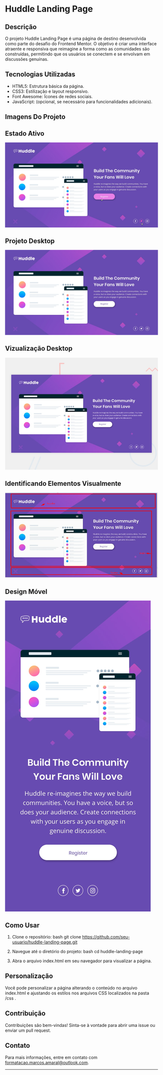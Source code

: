 # Huddle Landing Page

## Descrição

O projeto Huddle Landing Page é uma página de destino desenvolvida como parte do desafio do Frontend Mentor. O objetivo é criar uma interface atraente e responsiva que reimagine a forma como as comunidades são construídas, permitindo que os usuários se conectem e se envolvam em discussões genuínas.

## Tecnologias Utilizadas

- HTML5: Estrutura básica da página.
- CSS3: Estilização e layout responsivo.
- Font Awesome: Ícones de redes sociais.
- JavaScript: (opcional, se necessário para funcionalidades adicionais).

## Imagens Do Projeto

## Estado Ativo
<img src="./src/design/active-states.jpg" alt="active-states">

## Projeto Desktop
<img src="./src/design/desktop-design.jpg" alt="desktop-design">

## Vizualização Desktop
<img src="./src/design/desktop-preview.jpg" alt="desktop-preview">

## Identificando Elementos Visualmente
<img src="./src/design/identificando-elementos-visualmente.png" alt="identificando-elementos-visualmente">

## Design Móvel
<img src="./src/design/mobile-design.jpg" alt="mobile-design">



## Como Usar

1. Clone o repositório:
bash
   git clone https://github.com/seu-usuario/huddle-landing-page.git
   


2. Navegue até o diretório do projeto:
bash
   cd huddle-landing-page
   


3. Abra o arquivo
index.html
em seu navegador para visualizar a página.

## Personalização

Você pode personalizar a página alterando o conteúdo no arquivo
index.html
e ajustando os estilos nos arquivos CSS localizados na pasta
/css
.

## Contribuição

Contribuições são bem-vindas! Sinta-se à vontade para abrir uma issue ou enviar um pull request.



## Contato

Para mais informações, entre em contato com 
[formatacao.marcos.amaral@outlook.com](formatacao.marcos.amaral@outlook.com).

---
